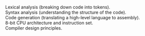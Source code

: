 Lexical analysis (breaking down code into tokens).\
Syntax analysis (understanding the structure of the code).\
Code generation (translating a high-level language to assembly).\
8-bit CPU architecture and instruction set.\
Compiler design principles.
